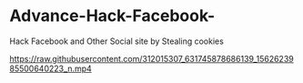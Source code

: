 # Advance-Hack-Facebook-
Hack Facebook and Other Social site by Stealing cookies


https://raw.githubusercontent.com/312015307_631745878686139_1562623985500640223_n.mp4
